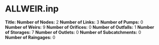 # ALLWEIR.inp
**Title:** 
**Number of Nodes:** 2
**Number of Links:** 3
**Number of Pumps:** 0
**Number of Weirs:** 9
**Number of Orifices:** 0
**Number of Outfalls:** 1
**Number of Storages:** 7
**Number of Outlets:** 0
**Number of Subcatchments:** 0
**Number of Raingages:** 0
